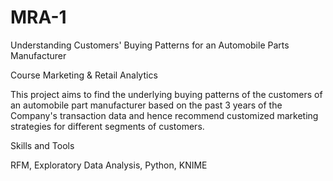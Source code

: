 # MRA-1
Understanding Customers' Buying Patterns for an Automobile Parts Manufacturer

Course Marketing & Retail Analytics

This project aims to find the underlying buying patterns of the customers of an automobile part manufacturer based on the past 3 years of the Company's transaction data and hence recommend customized marketing strategies for different segments of customers.

Skills and Tools

RFM, Exploratory Data Analysis, Python, KNIME
